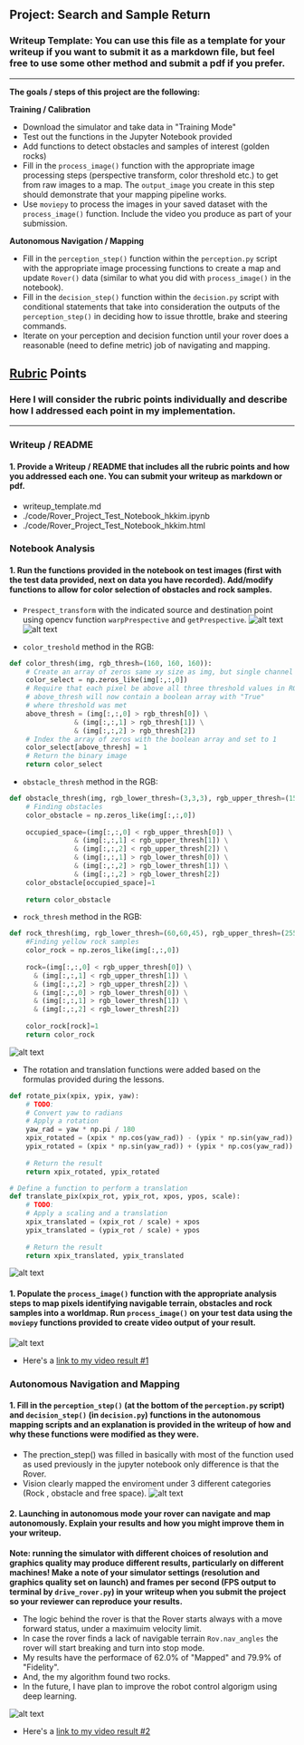 [//]: # (Image References)

[image1]: ./output/Calibration_Data.JPG
[image2]: ./output/Grid_IPL.JPG
[image3]: ./output/Color_Threshold.JPG
[image4]: ./output/Coordinate_Transformations.JPG
[image5]: ./output/test_mapping_result.jpg
[image6]: ./output/Roversim_results.jpg
[image7]: ./output/Autonomous_Navigation_and_Mapping.jpg

[video1]: ./output/test_mapping.mp4
[video2]: ./output/Roversim_result.mp4

## Project: Search and Sample Return
### Writeup Template: You can use this file as a template for your writeup if you want to submit it as a markdown file, but feel free to use some other method and submit a pdf if you prefer.

---


**The goals / steps of this project are the following:**  

**Training / Calibration**  

* Download the simulator and take data in "Training Mode"
* Test out the functions in the Jupyter Notebook provided
* Add functions to detect obstacles and samples of interest (golden rocks)
* Fill in the `process_image()` function with the appropriate image processing steps (perspective transform, color threshold etc.) to get from raw images to a map.  The `output_image` you create in this step should demonstrate that your mapping pipeline works.
* Use `moviepy` to process the images in your saved dataset with the `process_image()` function.  Include the video you produce as part of your submission.

**Autonomous Navigation / Mapping**

* Fill in the `perception_step()` function within the `perception.py` script with the appropriate image processing functions to create a map and update `Rover()` data (similar to what you did with `process_image()` in the notebook). 
* Fill in the `decision_step()` function within the `decision.py` script with conditional statements that take into consideration the outputs of the `perception_step()` in deciding how to issue throttle, brake and steering commands. 
* Iterate on your perception and decision function until your rover does a reasonable (need to define metric) job of navigating and mapping.  



## [Rubric](https://review.udacity.com/#!/rubrics/916/view) Points
### Here I will consider the rubric points individually and describe how I addressed each point in my implementation.  

---
### Writeup / README

#### 1. Provide a Writeup / README that includes all the rubric points and how you addressed each one.  You can submit your writeup as markdown or pdf.  

* writeup_template.md
* ./code/Rover_Project_Test_Notebook_hkkim.ipynb
* ./code/Rover_Project_Test_Notebook_hkkim.html	

### Notebook Analysis
#### 1. Run the functions provided in the notebook on test images (first with the test data provided, next on data you have recorded). Add/modify functions to allow for color selection of obstacles and rock samples.

* `Prespect_transform` with the indicated source and destination point using opencv function `warpPrespective` and `getPrespective`.
![alt text][image1]
![alt text][image2]

* `color_treshold` method in the RGB: 
```python
def color_thresh(img, rgb_thresh=(160, 160, 160)):
    # Create an array of zeros same xy size as img, but single channel
    color_select = np.zeros_like(img[:,:,0])
    # Require that each pixel be above all three threshold values in RGB
    # above_thresh will now contain a boolean array with "True"
    # where threshold was met
    above_thresh = (img[:,:,0] > rgb_thresh[0]) \
                & (img[:,:,1] > rgb_thresh[1]) \
                & (img[:,:,2] > rgb_thresh[2])
    # Index the array of zeros with the boolean array and set to 1
    color_select[above_thresh] = 1
    # Return the binary image
    return color_select
```

* `obstacle_thresh` method in the RGB: 
```python
def obstacle_thresh(img, rgb_lower_thresh=(3,3,3), rgb_upper_thresh=(155, 155, 155)):
    # Finding obstacles
    color_obstacle = np.zeros_like(img[:,:,0])
    
    occupied_space=(img[:,:,0] < rgb_upper_thresh[0]) \
                & (img[:,:,1] < rgb_upper_thresh[1]) \
                & (img[:,:,2] < rgb_upper_thresh[2]) \
                & (img[:,:,1] > rgb_lower_thresh[0]) \
                & (img[:,:,2] > rgb_lower_thresh[1]) \
                & (img[:,:,2] > rgb_lower_thresh[2]) 
    color_obstacle[occupied_space]=1
  
    return color_obstacle
```

* `rock_thresh` method in the RGB: 
```python
def rock_thresh(img, rgb_lower_thresh=(60,60,45), rgb_upper_thresh=(255,255,0)):
    #Finding yellow rock samples
    color_rock = np.zeros_like(img[:,:,0])
    
    rock=(img[:,:,0] < rgb_upper_thresh[0]) \
      & (img[:,:,1] < rgb_upper_thresh[1]) \
      & (img[:,:,2] > rgb_upper_thresh[2]) \
      & (img[:,:,0] > rgb_lower_thresh[0]) \
      & (img[:,:,1] > rgb_lower_thresh[1]) \
      & (img[:,:,2] < rgb_lower_thresh[2])
      
    color_rock[rock]=1
    return color_rock


```
![alt text][image3]

* The rotation and translation functions were added based on the formulas provided during the lessons.
```python
def rotate_pix(xpix, ypix, yaw):
    # TODO:
    # Convert yaw to radians
    # Apply a rotation
    yaw_rad = yaw * np.pi / 180
    xpix_rotated = (xpix * np.cos(yaw_rad)) - (ypix * np.sin(yaw_rad))                            
    ypix_rotated = (xpix * np.sin(yaw_rad)) + (ypix * np.cos(yaw_rad))
    
    # Return the result  
    return xpix_rotated, ypix_rotated

# Define a function to perform a translation
def translate_pix(xpix_rot, ypix_rot, xpos, ypos, scale): 
    # TODO:
    # Apply a scaling and a translation
    xpix_translated = (xpix_rot / scale) + xpos
    ypix_translated = (ypix_rot / scale) + ypos
    
    # Return the result  
    return xpix_translated, ypix_translated
```
![alt text][image4]

#### 1. Populate the `process_image()` function with the appropriate analysis steps to map pixels identifying navigable terrain, obstacles and rock samples into a worldmap.  Run `process_image()` on your test data using the `moviepy` functions provided to create video output of your result. 
![alt text][image5]
* Here's a [link to my video result #1](./output/test_mapping.mp4)

### Autonomous Navigation and Mapping

#### 1. Fill in the `perception_step()` (at the bottom of the `perception.py` script) and `decision_step()` (in `decision.py`) functions in the autonomous mapping scripts and an explanation is provided in the writeup of how and why these functions were modified as they were.
* The prection_step() was filled in basically with most of the function used as used previously in the jupyter notebook only difference is that the Rover.
* Vision clearly mapped the enviroment under 3 different categories (Rock , obstacle and free space).
![alt text][image6]

#### 2. Launching in autonomous mode your rover can navigate and map autonomously.  Explain your results and how you might improve them in your writeup.  

**Note: running the simulator with different choices of resolution and graphics quality may produce different results, particularly on different machines!  Make a note of your simulator settings (resolution and graphics quality set on launch) and frames per second (FPS output to terminal by `drive_rover.py`) in your writeup when you submit the project so your reviewer can reproduce your results.**

* The logic behind the rover is that the Rover starts always with a move forward status, under a maximuim velocity limit.
* In case the rover finds a lack of navigable terrain `Rov.nav_angles` the rover will start breaking and turn into stop mode. 
* My results have the performace of 62.0% of "Mapped" and 79.9% of "Fidelity".
* And, the my algorithm found two rocks.
* In the future, I have plan to improve the robot control algorigm using deep learning.

![alt text][image7]
* Here's a [link to my video result #2](./output/Roversim_result.mp4)
